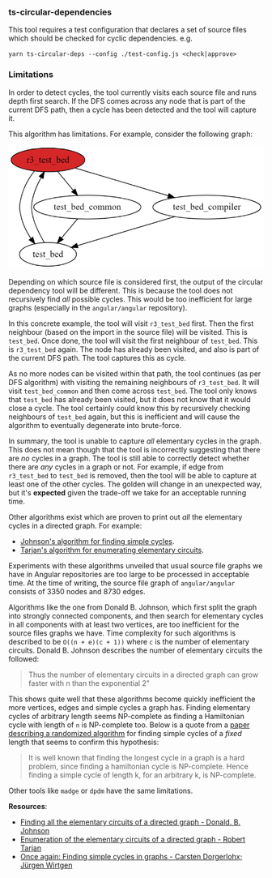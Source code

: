 ### ts-circular-dependencies

This tool requires a test configuration that declares a set of source files which
should be checked for cyclic dependencies. e.g.

```
yarn ts-circular-deps --config ./test-config.js <check|approve>
```

### Limitations

In order to detect cycles, the tool currently visits each source file and runs
depth first search. If the DFS comes across any node that is part of the current
DFS path, then a cycle has been detected and the tool will capture it.

This algorithm has limitations. For example, consider the following graph:

![Example graph](./example-graph.png)

Depending on which source file is considered first, the output of the circular dependency tool
will be different. This is because the tool does not recursively find _all_ possible cycles. This
would be too inefficient for large graphs (especially in the `angular/angular` repository).

In this concrete example, the tool will visit `r3_test_bed` first. Then the first neighbour
(based on the import in the source file) will be visited. This is `test_bed`. Once done, the
tool will visit the first neighbour of `test_bed`. This is `r3_test_bed` again. The node has
already been visited, and also is part of the current DFS path. The tool captures this as cycle.

As no more nodes can be visited within that path, the tool continues (as per DFS algorithm)
with visiting the remaining neighbours of `r3_test_bed`. It will visit `test_bed_common` and
then come across `test_bed`. The tool only knows that `test_bed` has already been visited, but
it does not know that it would close a cycle. The tool certainly could know this by recursively
checking neighbours of `test_bed` again, but this is inefficient and will cause the algorithm
to eventually degenerate into brute-force.

In summary, the tool is unable to capture _all_ elementary cycles in the graph. This does not
mean though that the tool is incorrectly suggesting that there are _no_ cycles in a graph. The
tool is still able to correctly detect whether there are _any_ cycles in a graph or not. For
example, if edge from `r3_test_bed` to `test_bed` is removed, then the tool will be able to
capture at least one of the other cycles. The golden will change in an unexpected way, but it's
**expected** given the trade-off we take for an acceptable running time.

Other algorithms exist which are proven to print out _all_ the elementary cycles in a directed
graph. For example:

- [Johnson's algorithm for finding simple cycles][johnson-cycles].
- [Tarjan's algorithm for enumerating elementary circuits][tarjan-cycles].

Experiments with these algorithms unveiled that usual source file graphs we have in Angular
repositories are too large to be processed in acceptable time. At the time of writing, the
source file graph of `angular/angular` consists of 3350 nodes and 8730 edges.

Algorithms like the one from Donald B. Johnson, which first split the graph into strongly
connected components, and then search for elementary cycles in all components with at least
two vertices, are too inefficient for the source files graphs we have. Time complexity for
such algorithms is described to be `O((n + e)(c + 1))` where `c` is the number of elementary
circuits. Donald B. Johnson describes the number of elementary circuits the followed:

> Thus the number of elementary circuits in a directed graph can grow faster with n than
> the exponential 2"

This shows quite well that these algorithms become quickly inefficient the more vertices, edges
and simple cycles a graph has. Finding elementary cycles of arbitrary length seems NP-complete as
finding a Hamiltonian cycle with length of `n` is NP-complete too. Below is a quote from a
[paper describing a randomized algorithm](np-complete-cycles) for finding simple cycles of a
_fixed_ length that seems to confirm this hypothesis:

> It is well known that finding the longest cycle in a graph is a hard problem, since finding
> a hamiltonian cycle is NP-complete. Hence finding a simple cycle of length k, for an arbitrary
> k, is NP-complete.

Other tools like `madge` or `dpdm` have the same limitations.

**Resources**:

- [Finding all the elementary circuits of a directed graph - Donald. B. Johnson][johnson-cycles]
- [Enumeration of the elementary circuits of a directed graph - Robert Tarjan][tarjan-cycles]
- [Once again: Finding simple cycles in graphs - Carsten Dorgerlohx; Jürgen Wirtgen][np-complete-cycles]

[johnson-cycles]: https://www.cs.tufts.edu/comp/150GA/homeworks/hw1/Johnson%2075.PDF
[tarjan-cycles]: https://ecommons.cornell.edu/bitstream/handle/1813/5941/72-145.pdf?sequence=1&isAllowed=y
[np-complete-cycles]: https://pdfs.semanticscholar.org/16b2/d1a3cf4a8a5dbcad10bb901724631ebead33.pdf
